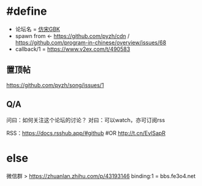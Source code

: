 # #define
- 论坛名 = [仿宋GBK](https://www.google.com/search?q=仿宋CJK)
- spawn from &lt;- https://github.com/pyzh/cdn / https://github.com/program-in-chinese/overview/issues/68
- callback/1 = https://www.v2ex.com/t/490583

置顶帖
----
https://github.com/pyzh/song/issues/1

Q/A
---
问曰：如何关注这个论坛的讨论？
对曰：可以watch，亦可订阅rss

RSS：https://docs.rsshub.app/#github #OR http://t.cn/EvlSapR 


else
===
微信群 > https://zhuanlan.zhihu.com/p/43193146
binding:1 = bbs.fe3o4.net

